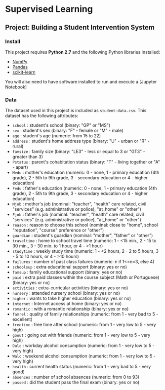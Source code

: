# Supervised Learning
## Project: Building a Student Intervention System

### Install

This project requires **Python 2.7** and the following Python libraries installed:

- [NumPy](http://www.numpy.org/)
- [Pandas](http://pandas.pydata.org)
- [scikit-learn](http://scikit-learn.org/stable/)

You will also need to have software installed to run and execute a [Jupyter Notebook]

### Data

The dataset used in this project is included as `student-data.csv`. This dataset has the following attributes:

- `school` : student's school (binary: "GP" or "MS")
- `sex` : student's sex (binary: "F" - female or "M" - male)
- `age` : student's age (numeric: from 15 to 22)
- `address` : student's home address type (binary: "U" - urban or "R" - rural)
- `famsize` : family size (binary: "LE3" - less or equal to 3 or "GT3" - greater than 3)
- `Pstatus` : parent's cohabitation status (binary: "T" - living together or "A" - apart)
- `Medu` : mother's education (numeric: 0 - none,  1 - primary education (4th grade), 2 - 5th to 9th grade, 3 - secondary education or 4 - higher education)
- `Fedu` : father's education (numeric: 0 - none,  1 - primary education (4th grade), 2 - 5th to 9th grade, 3 - secondary education or 4 - higher education)
- `Mjob` : mother's job (nominal: "teacher", "health" care related, civil "services" (e.g. administrative or police), "at_home" or "other")
- `Fjob` : father's job (nominal: "teacher", "health" care related, civil "services" (e.g. administrative or police), "at_home" or "other")
- `reason` : reason to choose this school (nominal: close to "home", school "reputation", "course" preference or "other")
- `guardian` : student's guardian (nominal: "mother", "father" or "other")
- `traveltime` : home to school travel time (numeric: 1 - <15 min., 2 - 15 to 30 min., 3 - 30 min. to 1 hour, or 4 - >1 hour)
- `studytime` : weekly study time (numeric: 1 - <2 hours, 2 - 2 to 5 hours, 3 - 5 to 10 hours, or 4 - >10 hours)
- `failures` : number of past class failures (numeric: n if 1<=n<3, else 4)
- `schoolsup` : extra educational support (binary: yes or no)
- `famsup` : family educational support (binary: yes or no)
- `paid` : extra paid classes within the course subject (Math or Portuguese) (binary: yes or no)
- `activities` : extra-curricular activities (binary: yes or no)
- `nursery` : attended nursery school (binary: yes or no)
- `higher` : wants to take higher education (binary: yes or no)
- `internet` : Internet access at home (binary: yes or no)
- `romantic` : with a romantic relationship (binary: yes or no)
- `famrel` : quality of family relationships (numeric: from 1 - very bad to 5 - excellent)
- `freetime` : free time after school (numeric: from 1 - very low to 5 - very high)
- `goout` : going out with friends (numeric: from 1 - very low to 5 - very high)
- `Dalc` : workday alcohol consumption (numeric: from 1 - very low to 5 - very high)
- `Walc` : weekend alcohol consumption (numeric: from 1 - very low to 5 - very high)
- `health` : current health status (numeric: from 1 - very bad to 5 - very good)
- `absences` : number of school absences (numeric: from 0 to 93)
- `passed` : did the student pass the final exam (binary: yes or no)
